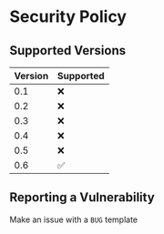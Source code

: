 # Security Policy

## Supported Versions

| Version | Supported          |
| ------- | ------------------ |
| 0.1     | :x:                |
| 0.2     | :x:                |
| 0.3     | :x:                |
| 0.4     | :x:                |
| 0.5     | :x:                |
| 0.6     | :white_check_mark: |

## Reporting a Vulnerability

Make an issue with a `BUG` template

